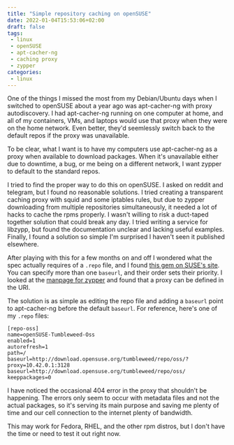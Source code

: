 ```yaml
---
title: "Simple repository caching on openSUSE"
date: 2022-01-04T15:53:06+02:00
draft: false
tags:
 - linux
 - openSUSE
 - apt-cacher-ng
 - caching proxy
 - zypper
categories:
 - linux
---
```


One of the things I missed the most from my Debian/Ubuntu days when I switched to openSUSE about a year ago was apt-cacher-ng with proxy autodiscovery. I had apt-cacher-ng running on one computer at home, and all of my containers, VMs, and laptops would use that proxy when they were on the home network. Even better, they'd seemlessly switch back to the default repos if the proxy was unavailable.

To be clear, what I want is to have my computers use apt-cacher-ng as a proxy when available to download packages. When it's unavailable either due to downtime, a bug, or me being on a different network, I want zypper to default to the standard repos.

I tried to find the proper way to do this on openSUSE. I asked on reddit and telegram, but I found no reasonable solutions. I tried creating a transparent caching proxy with squid and some iptables rules, but due to zypper downloading from multiple repositories simultaneously, it needed a lot of hacks to cache the rpms properly. I wasn't willing to risk a duct-taped together solution that could break any day. I tried writing a service for libzypp, but found the documentation unclear and lacking useful examples. Finally, I found a solution so simple I'm surprised I haven't seen it published elsewhere.

After playing with this for a few months on and off I wondered what the spec actually requires of a `.repo` file, and I found [this gem on SUSE's site](https://www.suse.com/support/kb/doc/?id=000019926). You can specify more than one `baseurl`, and their order sets their priority. I looked at the [manpage for zypper](https://www.mankier.com/8/zypper#Commands-Supported_URI_formats) and found that a proxy can be defined in the URI.

The solution is as simple as editing the repo file and adding a `baseurl` point to apt-cacher-ng  before the default `baseurl`. For reference, here's one of my `.repo` files:

```
[repo-oss]
name=openSUSE-Tumbleweed-Oss
enabled=1
autorefresh=1
path=/
baseurl=http://download.opensuse.org/tumbleweed/repo/oss/?proxy=10.42.0.1:3128
baseurl=http://download.opensuse.org/tumbleweed/repo/oss/
keeppackages=0
```

I have noticed the occasional 404 error in the proxy that shouldn't be happening. The errors only seem to occur with metadata files and not the actual packages, so it's serving its main purpose and saving me plenty of time and our cell connection to the internet plenty of bandwidth.

This may work for Fedora, RHEL, and the other rpm distros, but I don't have the time or need to test it out right now.
